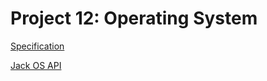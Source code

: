 # Project 12: Operating System

[Specification](https://www.nand2tetris.org/project12)

[Jack OS API](https://b1391bd6-da3d-477d-8c01-38cdf774495a.filesusr.com/ugd/44046b_a89c06efcef3491cafb42fb76cc95dc0.pdf)